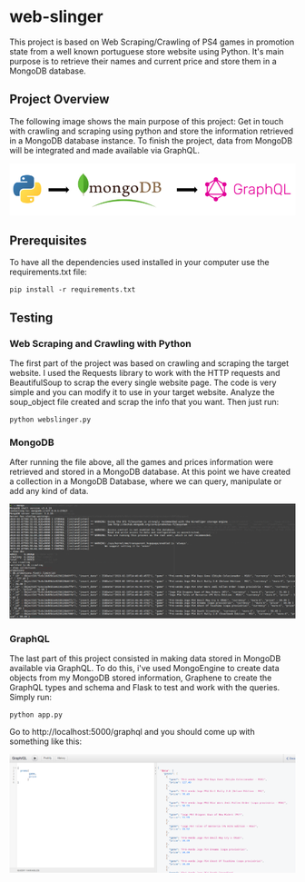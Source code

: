 # web-slinger
This project is based on Web Scraping/Crawling of PS4 games in promotion state from a well known portuguese store website using Python. It's main purpose is to retrieve their names and current price and store them in a MongoDB database.

## Project Overview
The following image shows the main purpose of this project: Get in touch with crawling and scraping using python and store the information retrieved in a MongoDB database instance. To finish the project, data from MongoDB will be integrated and made available via GraphQL.

<p align="center">
<img src="imgs/project_overview.png">
</p>

## Prerequisites
To have all the dependencies used installed in your computer use the requirements.txt file:
```
pip install -r requirements.txt
```
## Testing

### Web Scraping and Crawling with Python
The first part of the project was based on crawling and scraping the target website. I used the Requests library to work with the HTTP requests and BeautifulSoup to scrap the every single website page. The code is very simple and you can modify it to use in your target website. Analyze the soup_object file created and scrap the info that you want. Then just run:

```
python webslinger.py
```

### MongoDB
After running the file above, all the games and prices information were retrieved and stored in a MongoDB database. At this point we have created a collection in a MongoDB Database, where we can query, manipulate or add any kind of data.

<p align="center">
<img src="imgs/mongodb.png">
</p>

### GraphQL
The last part of this project consisted in making data stored in MongoDB available via GraphQL. To do this, i've used MongoEngine to create data objects from my MongoDB stored information, Graphene to create the GraphQL types and schema and Flask to test and work with the queries. Simply run:
```
python app.py
```
Go to http://localhost:5000/graphql and you should come up with something like this:
<p align="center">
<img src="imgs/graphql.png">
</p>
